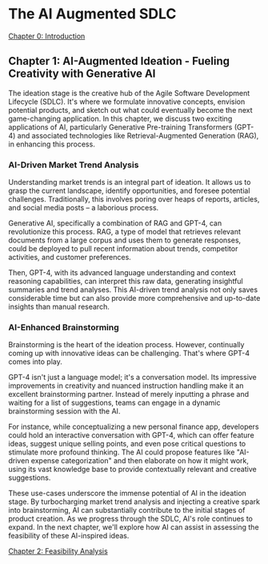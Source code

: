 # The AI Augmented SDLC

[Chapter 0: Introduction](Chapter0.md)

## Chapter 1: AI-Augmented Ideation - Fueling Creativity with Generative AI

The ideation stage is the creative hub of the Agile Software Development Lifecycle (SDLC). It's where we formulate innovative concepts, envision potential products, and sketch out what could eventually become the next game-changing application. In this chapter, we discuss two exciting applications of AI, particularly Generative Pre-training Transformers (GPT-4) and associated technologies like Retrieval-Augmented Generation (RAG), in enhancing this process.

### AI-Driven Market Trend Analysis

Understanding market trends is an integral part of ideation. It allows us to grasp the current landscape, identify opportunities, and foresee potential challenges. Traditionally, this involves poring over heaps of reports, articles, and social media posts – a laborious process.

Generative AI, specifically a combination of RAG and GPT-4, can revolutionize this process. RAG, a type of model that retrieves relevant documents from a large corpus and uses them to generate responses, could be deployed to pull recent information about trends, competitor activities, and customer preferences. 

Then, GPT-4, with its advanced language understanding and context reasoning capabilities, can interpret this raw data, generating insightful summaries and trend analyses. This AI-driven trend analysis not only saves considerable time but can also provide more comprehensive and up-to-date insights than manual research.

### AI-Enhanced Brainstorming

Brainstorming is the heart of the ideation process. However, continually coming up with innovative ideas can be challenging. That's where GPT-4 comes into play. 

GPT-4 isn't just a language model; it's a conversation model. Its impressive improvements in creativity and nuanced instruction handling make it an excellent brainstorming partner. Instead of merely inputting a phrase and waiting for a list of suggestions, teams can engage in a dynamic brainstorming session with the AI.

For instance, while conceptualizing a new personal finance app, developers could hold an interactive conversation with GPT-4, which can offer feature ideas, suggest unique selling points, and even pose critical questions to stimulate more profound thinking. The AI could propose features like "AI-driven expense categorization" and then elaborate on how it might work, using its vast knowledge base to provide contextually relevant and creative suggestions.

These use-cases underscore the immense potential of AI in the ideation stage. By turbocharging market trend analysis and injecting a creative spark into brainstorming, AI can substantially contribute to the initial stages of product creation. As we progress through the SDLC, AI's role continues to expand. In the next chapter, we'll explore how AI can assist in assessing the feasibility of these AI-inspired ideas.

[Chapter 2: Feasibility Analysis](Chapter2.md)
